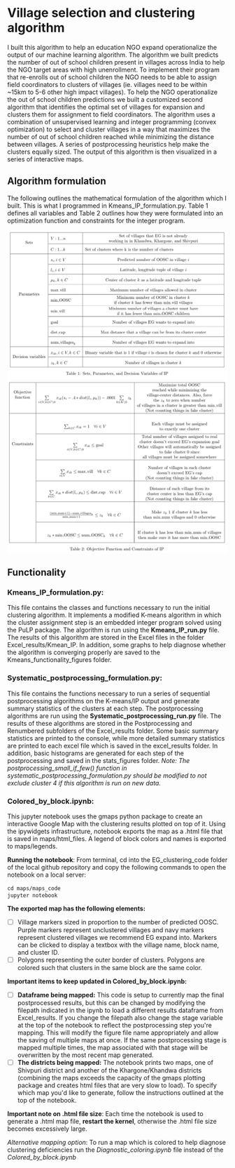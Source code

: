 # Village selection and clustering algorithm
I built this algorithm to help an education NGO expand operationalize the output of our machine learning algorithm. The algorithm we built predicts the number of out of school children present in villages across India to help the NGO target areas with high unenrollment. To implement their program that re-enrolls out of school children the NGO needs to be able to assign field coordinators to clusters of villages (ie. villages need to be within ~15km to 5-6 other high impact villages). To help the NGO operationalize the out of school children predictions we built a customized second algorithm that identifies the optimal set of villages for expansion and clusters them for assignment to field coordinators. The algorithm uses a combination of unsupervised learning and integer programming (convex optimization) to select and cluster villages in a way that maximizes the number of out of school children reached while minimizing the distance between villages. A series of postprocessing heuristics help make the clusters equally sized. The output of this algorithm is then visualized in a series of interactive maps.

## Algorithm formulation
The following outlines the mathematical formulation of the algorithm which I built. This is what I programmed in Kmeans_IP_formulation.py. Table 1 defines all variables and Table 2 outlines how they were formulated into an optimization function and constraints for the integer program.

![Table 1](Table_1.png)
![Table 2](Table_2.png)
## Functionality

### Kmeans_IP_formulation.py: 
This file contains the classes and functions necessary to run the initial clustering algorithm. It implements a modified K-means algorithm in which the cluster assignment step is an embedded integer program solved using the PuLP package. The algorithm is run using the **Kmeans_IP_run.py** file. The results of this algorithm are stored in the Excel files in the folder Excel_results/Kmean_IP. In addition, some graphs to help diagnose whether the algorithm is converging properly are saved to the Kmeans_functionality_figures folder.

### Systematic_postprocessing_formulation.py: 
This file contains the functions necessary to run a series of sequential postprocessing algorithms on the K-means/IP output and generate summary statistics of the clusters at each step. The postprocessing algorithms are run using the **Systematic_postprocessing_run.py** file. The results of these algorithms are stored in the Postprocessing and Renumbered subfolders of the Excel_results folder. Some basic summary statistics are printed to the console, while more detailed summary statistics are printed to each excel file which is saved in the excel_results folder. In addition, basic histograms are generated for each step of the postprocessing and saved in the stats_figures folder. *Note: The postprocessing_small_if_few() function in systematic_postprocessing_formulation.py should be modified to not exclude cluster 4 if this algorithm is run on new data.*

### Colored_by_block.ipynb: 
This jupyter notebook uses the gmaps python package to create an interactive Google Map with the clustering results plotted on top of it. Using the ipywidgets infrastructure, notebook exports the map as a .html file that is saved in maps/html_files. A legend of block colors and names is exported to maps/legends. 

**Running the notebook**: From terminal, cd into the EG_clustering_code folder of the local github repository and copy the following commands to open the notebook on a local server:

```
cd maps/maps_code
jupyter notebook
```

**The exported map has the following elements:**
- [ ] Village markers sized in proportion to the number of predicted OOSC. Purple markers represent unclustered villages and navy markers represent clustered villages we recommend EG expand into. Markers can be clicked to display a textbox with the village name, block name, and cluster ID.
- [ ] Polygons representing the outer border of clusters. Polygons are colored such that clusters in the same block are the same color.
	
**Important items to keep updated in Colored_by_block.ipynb:**
- [ ] **Dataframe being mapped:** This code is setup to currently map the final postprocessed results, but this can be changed by modifying the filepath indicated in the ipynb to load a different results dataframe from Excel_results. If you change the filepath also change the stage variable at the top of the notebook to reflect the postprocessing step you're mapping. This will modify the figure file name appropriately and allow the saving of multiple maps at once. If the same postprocessing stage is mapped multiple times, the map associated with that stage will be overwritten by the most recent map generated.
- [ ] **The districts being mapped:** The notebook prints two maps, one of Shivpuri district and another of the Khargone/Khandwa districts (combining the maps exceeds the capacity of the gmaps plotting package and creates html files that are very slow to load). To specify which map you'd like to generate, follow the instructions outlined at the top of the notebook.

**Important note on .html file size**: Each time the notebook is used to generate a .html map file, **restart the kernel**, otherwise the .html file size becomes excessively large.
	
*Alternative mapping option*: To run a map which is colored to help diagnose clustering deficiencies run the *Diagnostic_coloring.ipynb* file instead of the *Colored_by_block.ipynb*
